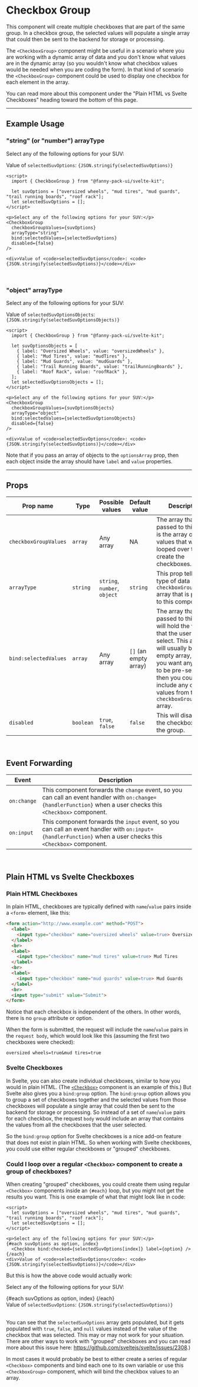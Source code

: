 <script lang="ts">
  import { Checkbox, CheckboxGroup } from "/src/lib";

  let suvOptions = ["oversized wheels", "mud tires", "mud guards", "trail running boards", "roof rack"];
  let selectedSuvOptions = [];

  let suvOptionsObjects = [
    { label: "Oversized Wheels", value: "oversizedWheels" },
    { label: "Mud Tires", value: "mudTires" },
    { label: "Mud Guards", value: "mudGuards" },
    { label: "Trail Running Boards", value: "trailRunningBoards" },
    { label: "Roof Rack", value: "roofRack" },
  ];
  let selectedSuvOptionsObjects = [];
</script>

# Checkbox Group
This component will create multiple checkboxes that are part of the same group. In a checkbox group, the selected values will populate a single array that could then be sent to the backend for storage or processing. 

The `<CheckboxGroup>` component might be useful in a scenario where you are working with a dynamic array of data and you don't know what values are in the dynamic array (so you wouldn't know what checkbox values would be needed when you are coding the form). In that kind of scenario the `<CheckboxGroup>` component could be used to display one checkbox for each element in the array. 

You can read more about this component under the "Plain HTML vs Svelte Checkboxes" heading toward the bottom of this page.

---

## Example Usage

### "string" (or "number") arrayType

<p>Select any of the following options for your SUV:</p>
<CheckboxGroup
  checkboxGroupValues={suvOptions}
  arrayType="string"
  bind:selectedValues={selectedSuvOptions}
  disabled={false}
/>

<div>Value of <code>selectedSuvOptions</code>: <code>{JSON.stringify(selectedSuvOptions)}</code></div>


```svelte
<script>
  import { CheckboxGroup } from "@fanny-pack-ui/svelte-kit";

  let suvOptions = ["oversized wheels", "mud tires", "mud guards", "trail running boards", "roof rack"];
  let selectedSuvOptions = [];
</script>

<p>Select any of the following options for your SUV:</p>
<CheckboxGroup
  checkboxGroupValues={suvOptions}
  arrayType="string"
  bind:selectedValues={selectedSuvOptions}
  disabled={false}
/>

<div>Value of <code>selectedSuvOptions</code>: <code>{JSON.stringify(selectedSuvOptions)}</code></div>
```

<br>

### "object" arrayType

<p>Select any of the following options for your SUV:</p>
<CheckboxGroup
  checkboxGroupValues={suvOptionsObjects}
  arrayType="object"
  bind:selectedValues={selectedSuvOptionsObjects}
  disabled={false}
/>

<div>Value of <code>selectedSuvOptionsObjects</code>: <code>{JSON.stringify(selectedSuvOptionsObjects)}</code></div>

```svelte
<script>
  import { CheckboxGroup } from "@fanny-pack-ui/svelte-kit";

  let suvOptionsObjects = [
    { label: "Oversized Wheels", value: "oversizedWheels" },
    { label: "Mud Tires", value: "mudTires" },
    { label: "Mud Guards", value: "mudGuards" },
    { label: "Trail Running Boards", value: "trailRunningBoards" },
    { label: "Roof Rack", value: "roofRack" },
  ];
  let selectedSuvOptionsObjects = [];
</script>

<p>Select any of the following options for your SUV:</p>
<CheckboxGroup
  checkboxGroupValues={suvOptionsObjects}
  arrayType="object"
  bind:selectedValues={selectedSuvOptionsObjects}
  disabled={false}
/>

<div>Value of <code>selectedSuvOptions</code>: <code>{JSON.stringify(selectedSuvOptions)}</code></div>
```

Note that if you pass an array of objects to the `optionsArray` prop, then each object inside the array should have `label` and `value` properties.

<hr>

## Props
| Prop name | Type | Possible values | Default value | Description |
| --------- | ---- | --------------- | ------------- | ----------- |
| `checkboxGroupValues` | `array` | Any array | NA | The array that is passed to this prop is the array of values that will be looped over to create the checkboxes. |
| `arrayType` | `string` | `string`, `number`, `object` | `string` | This prop tells what type of data is in the `checkboxGroupValues` array that is passed to this component. |
| `bind:selectedValues` | `array` | Any array | `[]` (an empty array) | The array that is passed to this prop will hold the values that the user will select. This array will usually be an empty array, but if you want any values to be pre-selected, then you could include any of the values from the `checkboxGroupValues` array. |
| `disabled` | `boolean` | `true`, `false` | `false` | This will disable all the checkboxes in the group. |

<br>

## Event Forwarding
| Event | Description |
| ----- | ----------- |
| `on:change` | This component forwards the `change` event, so you can call an event handler with `on:change={handlerFunction}` when a user checks this `<Checkbox>` component. |
| `on:input` | This component forwards the `input` event, so you can call an event handler with `on:input={handlerFunction}` when a user checks this `<Checkbox>` component. |

<br>

## Plain HTML vs Svelte Checkboxes

### Plain HTML Checkboxes
In plain HTML, checkboxes are typically defined with `name`/`value` pairs inside a `<form>` element, like this:

```html
<form action="http://www.example.com" method="POST">
  <label>
  	<input type="checkbox" name="oversized wheels" value=true> Oversized Wheels
  </label>
  <br>
  <label>
  	<input type="checkbox" name="mud tires" value=true> Mud Tires
  </label>
  <br>
  <label>
  	<input type="checkbox" name="mud guards" value=true> Mud Guards
  </label>
  <br>
  <input type="submit" value="Submit">
</form>
```

Notice that each checkbox is independent of the others. In other words, there is no `group` attribute or option.

When the form is submitted, the request will include the `name`/`value` pairs in the `request body`, which would look like this (assuming the first two checkboxes were checked):

```
oversized wheels=true&mud tires=true 
```

### Svelte Checkboxes
In Svelte, you can also create individual checkboxes, similar to how you would in plain HTML. (The [`<Checkbox>`](/components/checkbox) component is an example of this.) But Svelte also gives you a `bind:group` option. The `bind:group` option allows you to group a set of checkboxes together and the selected values from those checkboxes will populate a single array that could then be sent to the backend for storage or processing. So instead of a set of `name`/`value` pairs for each checkbox, the request `body` would include an array that contains the values from all the checkboxes that the user selected.

So the `bind:group` option for Svelte checkboxes is a nice add-on feature that does not exist in plain HTML. So when working with Svelte checkboxes, you could use either regular checkboxes or "grouped" checkboxes.

### Could I loop over a regular `<Checkbox>` component to create a group of checkboxes?
When creating "grouped" checkboxes, you could create them using regular `<Checkbox>` components inside an `{#each}` loop, but you might not get the results you want. This is one example of what that might look like in code:

```svelte
<script>
  let suvOptions = ["oversized wheels", "mud tires", "mud guards", "trail running boards", "roof rack"];
  let selectedSuvOptions = [];
</script>

<p>Select any of the following options for your SUV:</p>
{#each suvOptions as option, index}
  <Checkbox bind:checked={selectedSuvOptions[index]} label={option} />
{/each}
<div>Value of <code>selectedSuvOptions</code>: <code>{JSON.stringify(selectedSuvOptions)}</code></div>
```

But this is how the above code would actually work:

<p>Select any of the following options for your SUV:</p>
{#each suvOptions as option, index}
  <Checkbox bind:checked={selectedSuvOptions[index]} label={option} />
{/each}
<div>Value of <code>selectedSuvOptions</code>: <code>{JSON.stringify(selectedSuvOptions)}</code></div>

<br>

You can see that the `selectedSuvOptions` array gets populated, but it gets populated with `true`, `false`, and `null` values instead of the value of the checkbox that was selected. This may or may not work for your situation. There are other ways to work with "grouped" checkboxes and you can read more about this issue here: https://github.com/sveltejs/svelte/issues/2308.)

In most cases it would probably be best to either create a series of regular `<Checkbox>` components and bind each one to its own variable or use this `<CheckboxGroup>` component, which will bind the checkbox values to an array.
